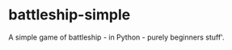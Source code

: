 battleship-simple
=================

A simple game of battleship - in Python - purely beginners stuff'. 
